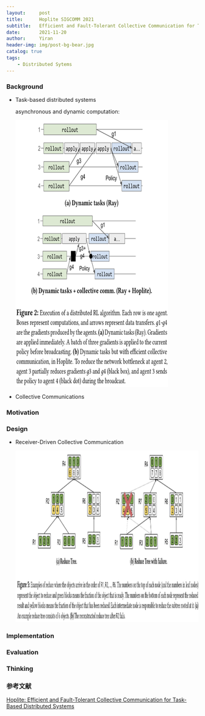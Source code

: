 ```yaml
---
layout:     post
title:      Hoplite SIGCOMM 2021
subtitle:   Efficient and Fault-Tolerant Collective Communication for Task-Based Distributed Systems
date:       2021-11-20
author:     Yiran
header-img: img/post-bg-bear.jpg
catalog: true
tags:
    - Distributed Sytems
---
```


### Background

- Task-based distributed systems
  
  asynchronous and dynamic computation:

  <img width="400" height="700" src="/img/post-hoplite-0.png"/>


- Collective Communications


### Motivation


### Design

- Receiver-Driven Collective Communication

  <img width="800" height="450" src="/img/post-hoplite-2.png"/>


### Implementation



### Evaluation


### Thinking


### 参考文献

[Hoplite: Efficient and Fault-Tolerant Collective Communication for Task-Based Distributed Systems](https://dl.acm.org/doi/10.1145/3452296.3472897)
